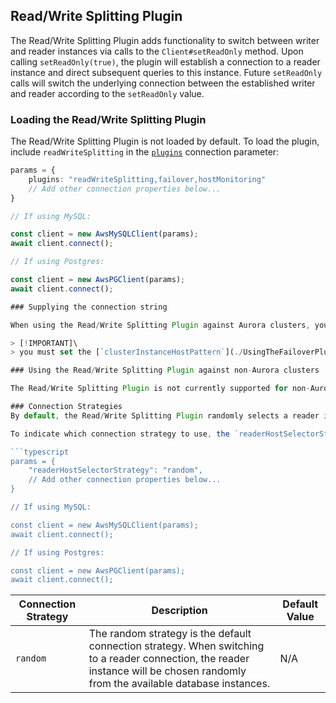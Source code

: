 ## Read/Write Splitting Plugin

The Read/Write Splitting Plugin adds functionality to switch between writer and reader instances via calls to the `Client#setReadOnly` method. Upon calling `setReadOnly(true)`, the plugin will establish a connection to a reader instance and direct subsequent queries to this instance. Future `setReadOnly` calls will switch the underlying connection between the established writer and reader according to the `setReadOnly` value.

### Loading the Read/Write Splitting Plugin

The Read/Write Splitting Plugin is not loaded by default. To load the plugin, include `readWriteSplitting` in the [`plugins`](../UsingTheNodejsDriver.md#connection-plugin-manager-parameters) connection parameter:

```typescript
params = {
    plugins: "readWriteSplitting,failover,hostMonitoring" 
    // Add other connection properties below...
}

// If using MySQL:

const client = new AwsMySQLClient(params);
await client.connect();

// If using Postgres:

const client = new AwsPGClient(params);
await client.connect();

### Supplying the connection string

When using the Read/Write Splitting Plugin against Aurora clusters, you do not have to supply multiple instance URLs in the connection string. Instead, supply only the URL for the initial connection. The Read/Write Splitting Plugin will automatically discover the URLs for the other instances in the cluster and will use this info to switch between the writer/reader when `setReadOnly` is set. Note however that you must set the [`clusterInstanceHostPattern`](./UsingTheFailoverPlugin.md#failover-parameters) if you are connecting using an IP address or custom domain.

> [!IMPORTANT]\
> you must set the [`clusterInstanceHostPattern`](./UsingTheFailoverPlugin.md#failover-parameters) if you are connecting using an IP address or custom domain.

### Using the Read/Write Splitting Plugin against non-Aurora clusters

The Read/Write Splitting Plugin is not currently supported for non-Aurora clusters.

### Connection Strategies
By default, the Read/Write Splitting Plugin randomly selects a reader instance the first time `setReadOnly(true)` is called. To balance connections to reader instances more evenly, different connection strategies can be used. The following table describes the currently available connection strategies and any relevant configuration parameters for each strategy.

To indicate which connection strategy to use, the `readerHostSelectorStrategy` parameter can be set to one of the connection strategies in the table below. The following is an example of enabling the `random` strategy:

```typescript
params = {
    "readerHostSelectorStrategy": "random",
    // Add other connection properties below...
}

// If using MySQL:

const client = new AwsMySQLClient(params);
await client.connect();

// If using Postgres:

const client = new AwsPGClient(params);
await client.connect();
```

| Connection Strategy             | Description                                                                                                                                                                                                                                                                                                                                                                                                                                                                                                                                                       | Default Value                                                                                              |
|---------------------------------|-------------------------------------------------------------------------------------------------------------------------------------------------------------------------------------------------------------------------------------------------------------------------------------------------------------------------------------------------------------------------------------------------------------------------------------------------------------------------------------------------------------------------------------------------------------------|------------------------------------------------------------------------------------------------------------|
| `random`                        | The random strategy is the default connection strategy. When switching to a reader connection, the reader instance will be chosen randomly from the available database instances.                                                                                                                                                                                                                                                                                                                                                                                 | N/A                                                                                                        |
